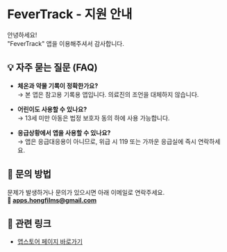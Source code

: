 # FeverTrack - 지원 안내

안녕하세요!  
"FeverTrack" 앱을 이용해주셔서 감사합니다.

## 💡 자주 묻는 질문 (FAQ)
- **체온과 약물 기록이 정확한가요?**  
  → 본 앱은 참고용 기록용 앱입니다. 의료진의 조언을 대체하지 않습니다.

- **어린이도 사용할 수 있나요?**  
  → 13세 미만 아동은 법정 보호자 동의 하에 사용 가능합니다.

- **응급상황에서 앱을 사용할 수 있나요?**  
  → 앱은 응급대응용이 아니므로, 위급 시 119 또는 가까운 응급실에 즉시 연락하세요.

## 📧 문의 방법
문제가 발생하거나 문의가 있으시면 아래 이메일로 연락주세요.  
**📩 apps.hongfilms@gmail.com**

## 🔗 관련 링크
- [앱스토어 페이지 바로가기](https://apps.apple.com/kr/app/fevertrack/idYOUR_APP_ID)
